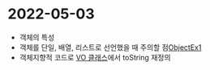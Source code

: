 # 2022-05-03

* 객체의 특성 
* 객체를 단일, 배열, 리스트로 선언했을 때 주의할 점[ObjectEx1]()
* 객체지향적 코드로 [VO 클래스]()에서 toString 재정의
